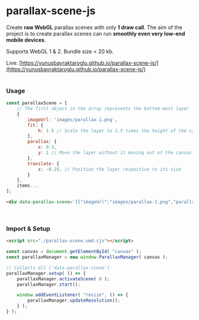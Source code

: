 # parallax-scene-js

Create **raw WebGL** parallax scenes with only **1 draw call**. The aim of the project is to create parallax scenes can run **smoothly even very low-end mobile devices**.

Supports WebGL 1 & 2. 
Bundle size < 20 kb.

Live: [https://yunusbayraktaroglu.github.io/parallax-scene-js/](https://yunusbayraktaroglu.github.io/parallax-scene-js/)
<br /><br />

### Usage

```javascript
const parallaxScene = [
    // The first object in the array represents the bottom-most layer
    { 
        imageUrl: 'images/parallax-1.png',
        fit: {
            h: 1.5 // Scale the layer to 1.5 times the height of the canvas while maintaining its ratio
        },
        parallax: {
            x: 0.3,
            y: 1 // Move the layer without it moving out of the canvas.
        },
        translate: {
            x: -0.25, // Position the layer respective to its size
        }
    },
    items...
];
```

```html
<div data-parallax-scene='[{"imageUrl":"images/parallax-1.png","parallax":{"x":0.3,"y":1},"fit":{"h":1.075}},{"imageUrl":"images/parallax-2.png","parallax":{"x":0.6,"y":1},"fit":{"h":1.05}},{"imageUrl":"images/parallax-3.png","parallax":{"x":0.6,"y":1},"fit":{"h":1.05}},{"imageUrl":"images/parallax-motor.png","parallax":{"x":1,"y":1},"fit":{"h":1.025}},{"imageUrl":"images/parallax-light.png","parallax":{"x":1,"y":1},"translate":{"x":-0.25},"fit":{"h":1.5}}]'></div>
```
<br />

### Import & Setup

```html
<script src="./parallax-scene.umd.cjs"></script>
```

```javascript
const canvas = document.getElementById( "canvas" );
const parallaxManager = new window.ParallaxManager( canvas );

// Collects all ['data-parallax-scene']
parallaxManager.setup( () => {
	parallaxManager.activateScene( 0 );
	parallaxManager.start();

	window.addEventListener( "resize", () => {
		parallaxManager.updateResolution();
	} );
} );
```
